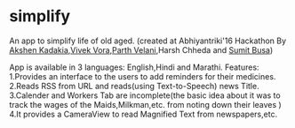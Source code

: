 # simplify
An app to simplify life of old aged.
(created at Abhiyantriki'16 Hackathon By [Akshen Kadakia](https://github.com/akshenk8),[Vivek Vora](https://github.com/vivekv0297),[Parth Velani](https://github.com/parthvelani7),Harsh Chheda and [Sumit Busa](https://github.com/sumitbusa))

App is available in 3 languages: English,Hindi and Marathi.
Features:
1.Provides an interface to the users to add reminders for their medicines.
2.Reads RSS from URL and reads(using Text-to-Speech) news Title.
3.Calender and Workers Tab are incomplete(the basic idea about it was to track the wages of the Maids,Milkman,etc. from noting down their leaves )
4.It provides a CameraView to read Magnified Text from newspapers,etc.
